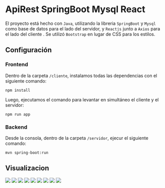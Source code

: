 # ApiRest SpringBoot Mysql React

El proyecto está hecho con `Java`, utilizando la libreria `SpringBoot` y `Mysql` como base de datos para el lado del servidor, y `Reactjs` junto a `Axios` para el lado del cliente . Se utilizó `Bootstrap` en lugar de CSS para los estilos.


## Configuración

### Frontend

Dentro de la carpeta `/cliente`, instalamos todas las dependencias con el siguiente comando:
``` 
npm install
```

Luego, ejecutamos el comando para levantar en simultáneo el cliente y el servidor:
```
npm run app
```


### Backend
Desde la consola, dentro de la carpeta `/servidor`, ejecur el siguiente comando:
```
mvn spring-boot:run
```

## Visualizacion

<img src="https://user-images.githubusercontent.com/65865555/117055498-957c9e00-acf1-11eb-8162-fe201c5904bb.png" >

<img src="https://user-images.githubusercontent.com/65865555/117055494-957c9e00-acf1-11eb-8846-0e33d48ab149.png" >

<img src="https://user-images.githubusercontent.com/65865555/117055492-94e40780-acf1-11eb-9729-d753d0db2b97.png" >

<img src="https://user-images.githubusercontent.com/65865555/117055481-93b2da80-acf1-11eb-8805-2c49bea04984.png" >

<img src="https://user-images.githubusercontent.com/65865555/117055499-96153480-acf1-11eb-80c6-2d6300dee08c.png" >

<img src="https://user-images.githubusercontent.com/65865555/117055501-96153480-acf1-11eb-95ac-d4298351cd29.png" >

<img src="https://user-images.githubusercontent.com/65865555/117055489-94e40780-acf1-11eb-8794-a20b8f1f9af5.png" >

<img src="https://user-images.githubusercontent.com/65865555/117055485-944b7100-acf1-11eb-8a58-efcd6308bf13.png" >

<img src="https://user-images.githubusercontent.com/65865555/117055487-944b7100-acf1-11eb-9e56-6dd3c1f4d2d2.png" >
